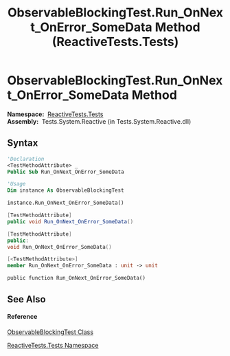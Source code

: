 ﻿---
title: ObservableBlockingTest.Run_OnNext_OnError_SomeData Method  (ReactiveTests.Tests)
TOCTitle: Run_OnNext_OnError_SomeData Method
ms:assetid: M:ReactiveTests.Tests.ObservableBlockingTest.Run_OnNext_OnError_SomeData
ms:mtpsurl: https://msdn.microsoft.com/en-us/library/reactivetests.tests.observableblockingtest.run_onnext_onerror_somedata(v=VS.103)
ms:contentKeyID: 36620445
ms.date: 06/28/2011
mtps_version: v=VS.103
f1_keywords:
- ReactiveTests.Tests.ObservableBlockingTest.Run_OnNext_OnError_SomeData
dev_langs:
- CSharp
- JScript
- VB
- FSharp
- c++
---

# ObservableBlockingTest.Run\_OnNext\_OnError\_SomeData Method

**Namespace:**  [ReactiveTests.Tests](hh289046\(v=vs.103\).md)  
**Assembly:**  Tests.System.Reactive (in Tests.System.Reactive.dll)

## Syntax

``` vb
'Declaration
<TestMethodAttribute> _
Public Sub Run_OnNext_OnError_SomeData
```

``` vb
'Usage
Dim instance As ObservableBlockingTest

instance.Run_OnNext_OnError_SomeData()
```

``` csharp
[TestMethodAttribute]
public void Run_OnNext_OnError_SomeData()
```

``` c++
[TestMethodAttribute]
public:
void Run_OnNext_OnError_SomeData()
```

``` fsharp
[<TestMethodAttribute>]
member Run_OnNext_OnError_SomeData : unit -> unit 
```

``` jscript
public function Run_OnNext_OnError_SomeData()
```

## See Also

#### Reference

[ObservableBlockingTest Class](hh315164\(v=vs.103\).md)

[ReactiveTests.Tests Namespace](hh289046\(v=vs.103\).md)

